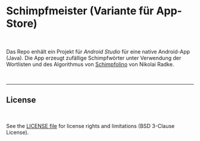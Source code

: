 # Schimpfmeister (Variante für App-Store) #

<br>

Das Repo enhält ein Projekt für *Android Studio* für eine native Android-App (Java).
Die App erzeugt zufällige Schimpfwörter unter Verwendung der Wortlisten und des Algorithmus von
[Schimpfolino](https://github.com/NikolaiRadke/Schimpfolino/) von Nikolai Radke.

<br>


----

## License ##

<br>

See the [LICENSE file](LICENSE.md) for license rights and limitations (BSD 3-Clause License).

<br>
